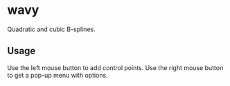 # wavy
Quadratic and cubic B-splines.

## Usage
Use the left mouse button to add control points.
Use the right mouse button to get a pop-up menu with options.
